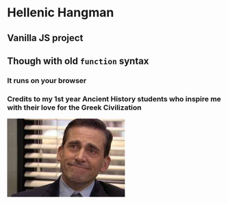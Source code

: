 # Hellenic Hangman

## Vanilla JS project
## Though with old `function` syntax

### It runs on your browser

### Credits to my 1st year Ancient History students who inspire me with their love for the Greek Civilization

![alt text](readme-img.jpg)
